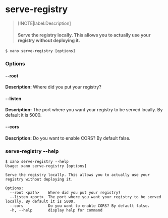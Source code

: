 # serve-registry
>[!NOTE|label:Description]
> #### Serve the registry locally. This allows you to actually use your registry without deploying it.

```term
$ xano serve-registry [options]
```
### Options

#### --root <path>
**Description:** Where did you put your registry?
#### --listen <port>
**Description:** The port where you want your registry to be served locally. By default it is 5000.
#### --cors
**Description:** Do you want to enable CORS? By default false.

### serve-registry --help
```term
$ xano serve-registry --help
Usage: xano serve-registry [options]

Serve the registry locally. This allows you to actually use your registry without deploying it.

Options:
  --root <path>    Where did you put your registry?
  --listen <port>  The port where you want your registry to be served locally. By default it is 5000.
  --cors           Do you want to enable CORS? By default false.
  -h, --help       display help for command
```